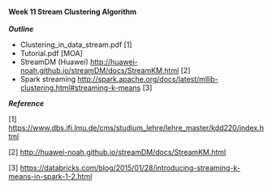 ****Week 11 Stream Clustering Algorithm****</br></br>
***Outline*** </br>
- Clustering_in_data_stream.pdf [1]
- Tutorial.pdf [MOA]
- StreamDM (Huawei) http://huawei-noah.github.io/streamDM/docs/StreamKM.html [2]
- Spark streaming http://spark.apache.org/docs/latest/mllib-clustering.html#streaming-k-means [3]


***Reference***

[1] https://www.dbs.ifi.lmu.de/cms/studium_lehre/lehre_master/kdd220/index.html

[2] http://huawei-noah.github.io/streamDM/docs/StreamKM.html

[3] https://databricks.com/blog/2015/01/28/introducing-streaming-k-means-in-spark-1-2.html

